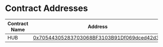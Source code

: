 # Contract Addresses

| Contract Name | Address                                    | Verification Status |
|---------------|--------------------------------------------|---------------------|
| HUB        | [0x70544305283703068BF3103B91Df069dced42d34](https://sepolia.scrollscan.com/address/0x70544305283703068BF3103B91Df069dced42d34) | Verified           |
